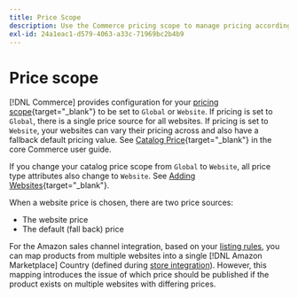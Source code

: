 ```yaml
---
title: Price Scope
description: Use the Commerce pricing scope to manage pricing according to multiple websites or globally.
exl-id: 24a1eac1-d579-4063-a33c-71969bc2b4b9
---
```

# Price scope

[!DNL Commerce] provides configuration for your [pricing scope](https://docs.magento.com/user-guide/configuration/catalog/catalog.html#price){target="_blank"} to be set to `Global` or `Website`. If pricing is set to `Global`, there is a single price source for all websites. If pricing is set to `Website`, your websites can vary their pricing across and also have a fallback default pricing value. See [Catalog Price](https://docs.magento.com/user-guide/configuration/catalog/catalog.html#price){target="_blank"} in the core Commerce user guide.

If you change your catalog price scope from `Global` to `Website`, all price type attributes also change to `Website`. See [Adding Websites](https://docs.magento.com/user-guide/stores/stores-all-create-website.html){target="_blank"}.

When a website price is chosen, there are two price sources:

- The website price
- The default (fall back) price

For the Amazon sales channel integration, based on your [listing rules](./listing-rules.md), you can map products from multiple websites into a single [!DNL Amazon Marketplace] Country (defined during [store integration](./store-integration.md)). However, this mapping introduces the issue of which price should be published if the product exists on multiple websites with differing prices.
